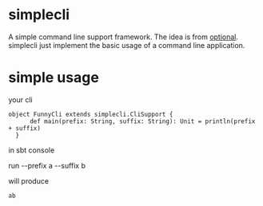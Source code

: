 simplecli
=========

A simple command line support framework. The idea is from [optional](https://github.com/alexy/optional). simplecli just implement the basic usage of a command line application.

simple usage
============

your cli

    object FunnyCli extends simplecli.CliSupport {
		  def main(prefix: String, suffix: String): Unit = println(prefix + suffix)
	  }

in sbt console

   run --prefix a --suffix b

will produce

    ab
